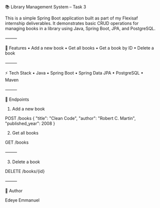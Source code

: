 📚 Library Management System – Task 3

This is a simple Spring Boot application built as part of my Flexisaf internship deliverables. It demonstrates basic CRUD operations for managing books in a library using Java, Spring Boot, JPA, and PostgreSQL.

⸻

🚀 Features
	•	Add a new book
	•	Get all books
	•	Get a book by ID
	•	Delete a book

⸻

⚡ Tech Stack
	•	Java
	•	Spring Boot
	•	Spring Data JPA
	•	PostgreSQL
	•	Maven

⸻

🔗 Endpoints

1. Add a new book

POST /books
{
  "title": "Clean Code",
  "author": "Robert C. Martin",
  "published_year": 2008
}

2. Get all books

GET /books

⸻

3. Delete a book

DELETE /books/{id}

⸻

📝 Author

Edeye Emmanuel